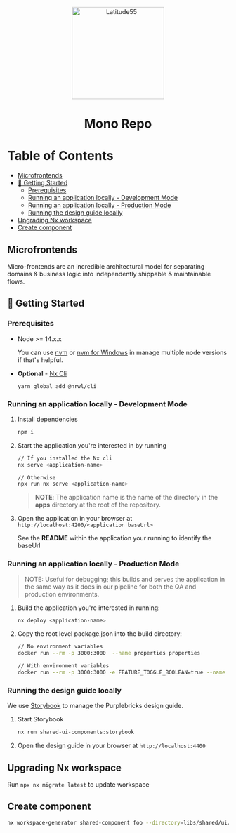 <p align="center">
    <img alt="Latitude55" src="https://res.cloudinary.com/latitude55/image/upload/v1634117961/logo-light.svg" width="210" />
</p>
<h1 align="center">
Mono Repo
</h1>

# Table of Contents

<!-- START doctoc generated TOC please keep comment here to allow auto update -->
<!-- DON'T EDIT THIS SECTION, INSTEAD RE-RUN doctoc TO UPDATE -->

- [Microfrontends](#microfrontends)
- [🤩 Getting Started](#-getting-started)
  - [Prerequisites](#prerequisites)
  - [Running an application locally - Development Mode](#running-an-application-locally---development-mode)
  - [Running an application locally - Production Mode](#running-an-application-locally---production-mode)
  - [Running the design guide locally](#running-the-design-guide-locally)
- [Upgrading Nx workspace](#upgrading-nx-workspace)
- [Create component](#create-component)

<!-- END doctoc generated TOC please keep comment here to allow auto update -->

## Microfrontends

Micro-frontends are an incredible architectural model for separating domains & business logic into independently shippable & maintainable flows.

## 🤩 Getting Started

### Prerequisites

- Node >= 14.x.x

  You can use [nvm](https://github.com/nvm-sh/nvm) or [nvm for Windows](https://github.com/coreybutler/nvm-windows) in manage multiple node versions if that's helpful.

- **Optional** - [Nx Cli](https://nx.dev/l/a/getting-started/nx-cli)

  `yarn global add @nrwl/cli`

### Running an application locally - Development Mode

1. Install dependencies

   ```bash
   npm i
   ```

1. Start the application you're interested in by running

   ```bash
   // If you installed the Nx cli
   nx serve <application-name>

   // Otherwise
   npx run nx serve <application-name>
   ```

   > **NOTE**: The application name is the name of the directory in the **apps** directory at the root of the repository.

1. Open the application in your browser at `http://localhost:4200/<application baseUrl>`

   See the **README** within the application your running to identify the baseUrl

### Running an application locally - Production Mode

> NOTE: Useful for debugging; this builds and serves the application in the same way as it does in our pipeline for both the QA and production environments.

1. Build the application you're interested in running:

   ```bash
   nx deploy <application-name>
   ```

2. Copy the root level package.json into the build directory:

   ```bash
   // No environment variables
   docker run --rm -p 3000:3000  --name properties properties

   // With environment variables
   docker run --rm -p 3000:3000 -e FEATURE_TOGGLE_BOOLEAN=true --name properties properties

   ```

### Running the design guide locally

We use [Storybook](https://storybook.js.org/) to manage the Purplebricks design guide.

1. Start Storybook

   ```bash
   nx run shared-ui-components:storybook
   ```

2. Open the design guide in your browser at `http://localhost:4400`

## Upgrading Nx workspace

Run `npx nx migrate latest` to update workspace

## Create component

```bash
nx workspace-generator shared-component foo --directory=libs/shared/ui/components --atomicLevel=molecules
```
